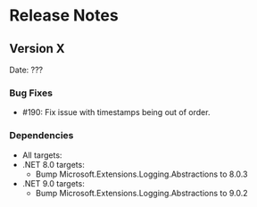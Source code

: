 # Release Notes

## Version X

Date: ???

### Bug Fixes

- #190: Fix issue with timestamps being out of order.

### Dependencies

- All targets:
- .NET 8.0 targets:
  - Bump Microsoft.Extensions.Logging.Abstractions to 8.0.3
- .NET 9.0 targets:
  - Bump Microsoft.Extensions.Logging.Abstractions to 9.0.2
